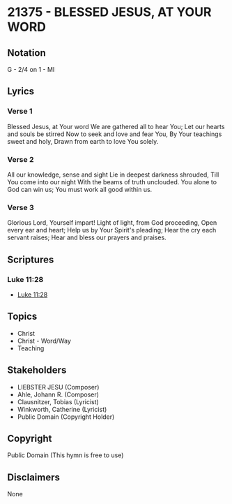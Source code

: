 # 21375 - BLESSED JESUS, AT YOUR WORD

## Notation

G - 2/4 on 1 - MI

## Lyrics

### Verse 1

Blessed Jesus, at Your word We are gathered all to hear You; Let our hearts and souls be stirred Now to seek and love and fear You, By Your teachings sweet and holy, Drawn from earth to love You solely.

### Verse 2

All our knowledge, sense and sight Lie in deepest darkness shrouded, Till You come into our night With the beams of truth unclouded. You alone to God can win us; You must work all good within us.

### Verse 3

Glorious Lord, Yourself impart! Light of light, from God proceeding, Open every ear and heart; Help us by Your Spirit's pleading; Hear the cry each servant raises; Hear and bless our prayers and praises.


## Scriptures

### Luke 11:28

- [Luke 11:28](https://www.biblegateway.com/passage/?search=Luke%2011%3A28)


## Topics

- Christ
- Christ - Word/Way
- Teaching

## Stakeholders

- LIEBSTER JESU (Composer)
- Ahle, Johann R. (Composer)
- Clausnitzer, Tobias (Lyricist)
- Winkworth, Catherine (Lyricist)
- Public Domain (Copyright Holder)

## Copyright

Public Domain
(This hymn is free to use)

## Disclaimers

None

